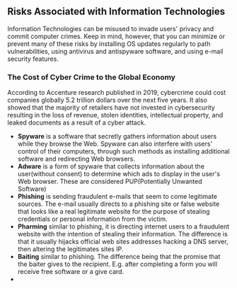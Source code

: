 
## Risks Associated with Information Technologies
Information Technologies can be misused to invade users' privacy and commit computer crimes. Keep in mind, however, that you can minimize or prevent many of these risks by installing OS updates regularly to path vulnerabilities, using antivirus and antispyware software, and using e-mail security features.

### The Cost of Cyber Crime to the Global Economy
According to Accenture research published in 2019, cybercrime could cost companies globally 5.2 trillion dollars over the next five years. It also showed that the majority of retailers have not invested in cybersecurity resulting in the loss of revenue, stolen identities, intellectual property, and leaked documents as a result of a cyber attack. 

- **Spyware** is a software that secretly gathers information about users while they browse the Web. Spyware can also interfere with users' control of their computers, through such methods as installing additional software and redirecting Web browsers.
- **Adware** is a form of spyware that collects information about the user(without consent) to determine which ads to display in the user's Web browser. These are considered PUP(Potentially Unwanted Software)
- **Phishing** is sending fraudulent e-mails that seem to come legitimate sources. The e-mail usually directs to a phishing site or false website that looks like a real legitimate website for the purpose of stealing credentials or personal information from the victim.
- **Pharming** similar to phishing, it is directing internet users to a fraudulent website with the intention of stealing their information. The difference is that it usually hijacks official web sites addresses hacking a DNS server, then altering the legitimates sites IP.
- **Baiting** similar to phishing. The difference being that the promise that the baiter gives to the recipient.  E.g. after completing a form you will receive free software or a give card.
- 

